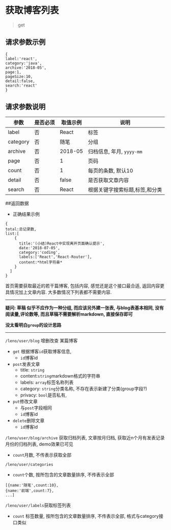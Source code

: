 # 获取博客列表
>get
## 请求参数示例
```
{
label:'react',
category:'java',
archive:'2018-05',
page:1,
pageSize:10,
detail:false,
search:'react'
}
```
## 请求参数说明
 | 参数    | 是否必须 |    取值示例     |   说明 | 
 | ---    | --- | ---         | ---      | 
 | label  | 否 | React | 标签 | 
 | category | 否 | 随笔 | 分组 | 
 | archive  | 否 | 2018-05 | 归档信息, 年月, `yyyy-mm` | 
 | page | 否 | 1 | 页码 | 
 | count | 否 | 1 | 每页的条数, 默认10 | 
 | detail | 否 | false | 是否获取文章内容 | 
 | search | 否 | React | 根据关键字搜索标题,标签,和分类 | 
 
##返回数据
- 正确结果示例
```
{
total:总记录数,
list:[
	{
	  title:'(小结)React中实现离开页面确认提示',
	  date:'2018-07-05',
	  category:'coding',
	  labels:['React','React-Router'],
	  content:*html字符串*
 	}
  ]
}
```


首页需要获取最近的若干篇博客, 包括内容, 感觉还是这个接口最合适, 返回内容更具情况加上文章内容. 大多数情况下列表都不需要内容.

---
<strong>疑问: 草稿 似乎不应作为一种分组, 而应该另外建一张表, 与blog表基本相同, 没有阅读量,评论数等, 而且草稿不需要解析markdown, 直接保存即可</strong>

<strong>没太看明白`group`的设计思路</strong>

---


`/leno/user/blog` 增删改查 某篇博客
- `get` 根据博客`id`获取博客信息,
	- `id`博客id
- `post`发表文章
	- title: `string`
	- content:`string`markdown格式的字符串
	- labels: `array`标签名称列表
	- category: `string`分类名称, 不存在表示新建了分类(group字段?)
	- privacy: `bool`是否私有, 
- `put`修改文章
	- 与`post`字段相同
	- `id`博客id
- `delete`删除文章
	- `id`博客id

`/leno/user/blog/archive` 获取归档列表, 文章按月归档, 获取近n个月有发表记录月份的归档列表,  demo效果已可见
- `count`月数, 不传表示获取全部
	
`/leno/user/categories`
- `count`个数, 按所包含的文章数量排序, 不传表示全部
```
[{name:'随笔',count:10},
{name:'前端',count:7},
...]
```

`/leno/user/labels`获取标签列表
- `count` 标签数量, 按所包含的文章数量排序, 不传表示全部,  格式与category接口类似

